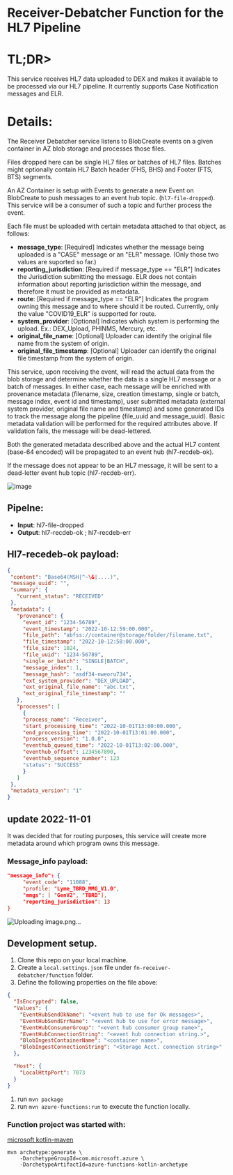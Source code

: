 
# Receiver-Debatcher Function for the HL7 Pipeline

# TL;DR>

This service receives HL7 data uploaded to DEX and makes it available to be processed via our HL7 pipeline. It currently supports Case Notification messages and ELR.
	
	
# Details:
The Receiver Debatcher service listens to BlobCreate events on a given container in AZ blob storage and processes those files.

Files dropped here can be single HL7 files or batches of HL7 files. Batches might optionally contain HL7 Batch header (FHS, BHS) and Footer (FTS, BTS) segments.

An AZ Container is setup with Events to generate a new Event on BlobCreate to push messages to an event hub topic. (<code>hl7-file-dropped</code>). This service will be a consumer of such a topic and further process the event.

Each file must be uploaded with certain metadata attached to that object, as follows:
- **message_type**: [Required] Indicates whether the message being uploaded is a "CASE" message or an "ELR" message. (Only those two values are suported so far.)
- **reporting_jurisdiction**: [Required if message_type == "ELR"] Indicates the Jurisdiction submitting the message. ELR does not contain information about reporting jurisdiction within the message, and therefore it must be provided as metadata.
- **route**: [Required if message_type == "ELR"] Indicates the program owning this message and to where should it be routed. Currently, only the value "COVID19_ELR"  is supported for route.
- **system_provider**: [Optional] Indicates which system is performing the upload. Ex.: DEX_Upload, PHINMS, Mercury, etc.
- **original_file_name**: [Optional] Uploader can identify the original file name from the system of origin.
- **original_file_timestamp**: [Optional] Uploader can identify the original file timestamp from the system of origin.

This service, upon receiving the event, will read the actual data from the blob storage and determine whether the data is a single HL7 message or a batch of messages. In either case, each message will be enriched with provenance metadata (filename, size, creation timestamp, single or batch,  message index, event id and timestamp), user submitted metadata (external system provider, original file name and timestamp) and some generated IDs to track the message along the pipeline (file_uuid and message_uuid). 
Basic metadata validation will be performed for the required attributes above. If validation fails, the message will be dead-lettered.

Both the generated metadata described above and the actual HL7 content (base-64 encoded) will be propagated to an event hub (hl7-recdeb-ok).

If the message does not appear to be an HL7 message, it will be sent to a dead-letter event hub topic (hl7-recdeb-err).

![image](https://user-images.githubusercontent.com/3239945/205654635-4645456f-f706-48ff-9ced-49443407045a.png)


## Pipelne:

* **Input**: hl7-file-dropped
* **Output**: hl7-recdeb-ok ; hl7-recdeb-err

## Hl7-recedeb-ok payload:

``` json
{
 "content": "Base64(MSH|^~\&|....)",
 "message_uuid": "",
 "summary": {
   "current_status": "RECEIVED"
 },
 "metadata": {
   "provenance": {
     "event_id": "1234-56789",
     "event_timestamp": "2022-10-12:59:00.000",
     "file_path": "abfss://container@storage/folder/filename.txt",
     "file_timestamp": "2022-10-12:58:00.000",
     "file_size": 1024,
     "file_uuid": "1234-56789",
     "single_or_batch": "SINGLE|BATCH",
     "message_index": 1,
     "message_hash": "asdf34-nweoru734",
     "ext_system_provider": "DEX_UPLOAD",
     "ext_original_file_name": "abc.txt",
     "ext_original_file_timestamp": ""
   },
   "processes": [
     {
     "process_name": "Receiver",
     "start_processing_time": "2022-10-01T13:00:00.000",
     "end_processing_time": "2022-10-01T13:01:00.000",
     "process_version": "1.0.0",
     "eventhub_queued_time": "2022-10-01T13:02:00.000",
     "eventhub_offset": 1234567890,
     "eventhub_sequence_number": 123
     "status": "SUCCESS"
     }
   ]
 },
 "metadata_version": "1"
}
``` 

## update 2022-11-01
It was decided that for routing purposes, this service will create more metadata around which program owns this message.

### Message_info payload:

```json
"message_info": {
     "event_code": "11088",
     "profile: "Lyme_TBRD_MMG_V1.0", 
     "mmgs": [ "GenV2", "TBRD"],
     "reporting_jurisdiction": 13
}
```
![Uploading image.png…]()


## Development setup.

1. Clone this repo on your local machine.
1. Create a <code>local.settings.json</code> file under <code>fn-receiver-debatcher/function</code> folder. 
1. Define the following properties on the file above:
```json
{
  "IsEncrypted": false,
  "Values": {
    "EventHubSendOkName": "<event hub to use for Ok messages>",
    "EventHubSendErrName": "<event hub to use for error message>",
    "EventHubConsumerGroup": "<event hub consumer group name>",
    "EventHubConnectionString": "<event hub connection string.>",
    "BlobIngestContainerName": "<container name>",
    "BlobIngestConnectionString": "<Storage Acct. connection string>"
  },

  "Host": {
    "LocalHttpPort": 7073
  }
}
```

1. run <code>mvn package</code>
1. run <code>mvn azure-functions:run</code> to execute the function locally.

### Function project was started with:

[microsoft kotlin-maven](https://docs.microsoft.com/en-us/azure/azure-functions/functions-create-first-kotlin-maven?tabs=bash )

```
mvn archetype:generate \
    -DarchetypeGroupId=com.microsoft.azure \
    -DarchetypeArtifactId=azure-functions-kotlin-archetype
```
